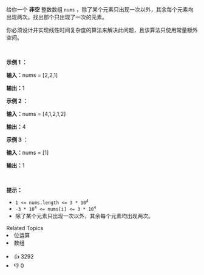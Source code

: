 <p>给你一个 <strong>非空</strong> 整数数组 <code>nums</code> ，除了某个元素只出现一次以外，其余每个元素均出现两次。找出那个只出现了一次的元素。</p>

<p>你必须设计并实现线性时间复杂度的算法来解决此问题，且该算法只使用常量额外空间。</p>

<div class="original__bRMd"> 
 <div> 
  <p>&nbsp;</p> 
 </div>
</div>

<p><strong class="example">示例 1 ：</strong></p>

<div class="example-block"> 
 <p><strong>输入：</strong>nums = [2,2,1]</p> 
</div>

<p><strong>输出：</strong>1</p>

<p><strong class="example">示例 2 ：</strong></p>

<div class="example-block"> 
 <p><strong>输入：</strong>nums = [4,1,2,1,2]</p> 
</div>

<p><strong>输出：</strong>4</p>

<p><strong class="example">示例 3 ：</strong></p>

<div class="example-block"> 
 <p><strong>输入：</strong>nums = [1]</p> 
</div>

<p><strong>输出：</strong>1</p>

<p>&nbsp;</p>

<p><strong>提示：</strong></p>

<ul> 
 <li><code>1 &lt;= nums.length &lt;= 3 * 10<sup>4</sup></code></li> 
 <li><code>-3 * 10<sup>4</sup> &lt;= nums[i] &lt;= 3 * 10<sup>4</sup></code></li> 
 <li>除了某个元素只出现一次以外，其余每个元素均出现两次。</li> 
</ul>

<div><div>Related Topics</div><div><li>位运算</li><li>数组</li></div></div><br><div><li>👍 3292</li><li>👎 0</li></div>